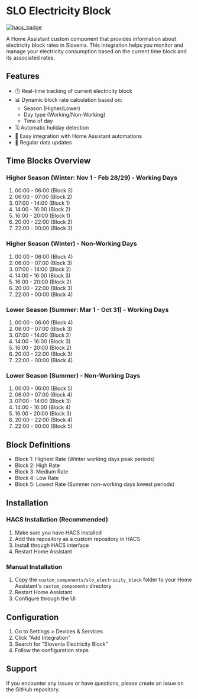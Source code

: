 # SLO Electricity Block

[![hacs_badge](https://img.shields.io/badge/HACS-Custom-41BDF5.svg)](https://github.com/hacs/integration)

A Home Assistant custom component that provides information about electricity block rates in Slovenia. This integration helps you monitor and manage your electricity consumption based on the current time block and its associated rates.

## Features

- 🕒 Real-time tracking of current electricity block
- 📊 Dynamic block rate calculation based on:
  - Season (Higher/Lower)
  - Day type (Working/Non-Working)
  - Time of day
- 🗓️ Automatic holiday detection
- 📱 Easy integration with Home Assistant automations
- 🔄 Regular data updates

## Time Blocks Overview

### Higher Season (Winter: Nov 1 - Feb 28/29) - Working Days
1. 00:00 - 06:00 (Block 3)
2. 06:00 - 07:00 (Block 2)
3. 07:00 - 14:00 (Block 1)
4. 14:00 - 16:00 (Block 2)
5. 16:00 - 20:00 (Block 1)
6. 20:00 - 22:00 (Block 2)
7. 22:00 - 00:00 (Block 3)

### Higher Season (Winter) - Non-Working Days
1. 00:00 - 06:00 (Block 4)
2. 06:00 - 07:00 (Block 3)
3. 07:00 - 14:00 (Block 2)
4. 14:00 - 16:00 (Block 3)
5. 16:00 - 20:00 (Block 2)
6. 20:00 - 22:00 (Block 3)
7. 22:00 - 00:00 (Block 4)

### Lower Season (Summer: Mar 1 - Oct 31) - Working Days
1. 00:00 - 06:00 (Block 4)
2. 06:00 - 07:00 (Block 3)
3. 07:00 - 14:00 (Block 2)
4. 14:00 - 16:00 (Block 3)
5. 16:00 - 20:00 (Block 2)
6. 20:00 - 22:00 (Block 3)
7. 22:00 - 00:00 (Block 4)

### Lower Season (Summer) - Non-Working Days
1. 00:00 - 06:00 (Block 5)
2. 06:00 - 07:00 (Block 4)
3. 07:00 - 14:00 (Block 3)
4. 14:00 - 16:00 (Block 4)
5. 16:00 - 20:00 (Block 3)
6. 20:00 - 22:00 (Block 4)
7. 22:00 - 00:00 (Block 5)

## Block Definitions
- Block 1: Highest Rate (Winter working days peak periods)
- Block 2: High Rate
- Block 3: Medium Rate
- Block 4: Low Rate
- Block 5: Lowest Rate (Summer non-working days lowest periods)

## Installation

### HACS Installation (Recommended)
1. Make sure you have HACS installed
2. Add this repository as a custom repository in HACS
3. Install through HACS interface
4. Restart Home Assistant

### Manual Installation
1. Copy the `custom_components/slo_electricity_block` folder to your Home Assistant's `custom_components` directory
2. Restart Home Assistant
3. Configure through the UI

## Configuration
1. Go to Settings > Devices & Services
2. Click "Add Integration"
3. Search for "Slovenia Electricity Block"
4. Follow the configuration steps

## Support
If you encounter any issues or have questions, please create an issue on the GitHub repository.
